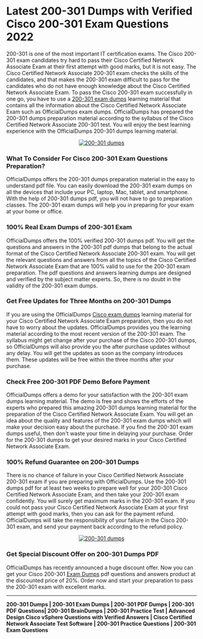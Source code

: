 <h1><strong>Latest 200-301 Dumps with Verified Cisco 200-301 Exam Questions 2022</strong></h1>

<p>200-301 is one of the most important IT certification exams. The Cisco 200-301 exam candidates try hard to pass their Cisco Certified Network Associate Exam at their first attempt with good marks, but it is not easy. The Cisco Certified Network Associate 200-301 exam checks the skills of the candidates, and that makes the 200-301 exam difficult to pass for the candidates who do not have enough knowledge about the Cisco Certified Network Associate Exam. To pass the Cisco 200-301 exam successfully in one go, you have to use a <a href="https://officialdumps.com/updated/cisco/200-301-exam-dumps/">200-301 exam dumps</a> learning material that contains all the information about the Cisco Certified Network Associate Exam such as OfficialDumps exam dumps. OfficialDumps has prepared the 200-301 dumps preparation material according to the syllabus of the Cisco Certified Network Associate 200-301 test. You will enjoy the best learning experience with the OfficialDumps 200-301 dumps learning material.</p>

<center><a href="https://officialdumps.com/updated/cisco/200-301-exam-dumps/" rel="nofollow"><img alt="200-301 dumps" src="https://i.imgur.com/0PJTqnX.jpg"></a></center>

<h3><strong>What To Consider For Cisco 200-301 Exam Questions Preparation?</strong></h3>

<p>OfficialDumps offers the 200-301 dumps preparation material in the easy to understand pdf file. You can easily download the 200-301 exam dumps on all the devices that include your PC, laptop, Mac, tablet, and smartphone. With the help of 200-301 dumps pdf, you will not have to go to preparation classes. The 200-301 exam dumps will help you in preparing for your exam at your home or office.</p>

<h3><strong>100% Real Exam Dumps of 200-301 Exam</strong></h3>

<p>OfficialDumps offers the 100% verified 200-301 dumps pdf. You will get the questions and answers in the 200-301 pdf dumps that belong to the actual format of the Cisco Certified Network Associate 200-301 exam. You will get the relevant questions and answers from all the topics of the Cisco Certified Network Associate Exam that are 100% valid to use for the 200-301 exam preparation. The pdf questions and answers learning dumps are designed and verified by the subject matter experts. So, there is no doubt in the validity of the 200-301 exam dumps.</p>

<h3><strong>Get Free Updates for Three Months on 200-301 Dumps</strong></h3>

<p>If you are using the OfficialDumps <a href="https://officialdumps.com/product-category/cisco">Cisco exam dumps</a> learning material for your Cisco Certified Network Associate Exam preparation, then you do not have to worry about the updates. OfficialDumps provides you the learning material according to the most recent version of the 200-301 exam. The syllabus might get change after your purchase of the Cisco 200-301 dumps, so OfficialDumps will also provide you the after purchase updates without any delay. You will get the updates as soon as the company introduces them. These updates will be free within the three months after your purchase.</p>

<h3><strong>Check Free 200-301 PDF Demo Before Payment</strong></h3>

<p>OfficialDumps offers a demo for your satisfaction with the 200-301 exam dumps learning material. The demo is free and shows the efforts of the experts who prepared this amazing 200-301 dumps learning material for the preparation of the Cisco Certified Network Associate Exam. You will get an idea about the quality and features of the 200-301 exam dumps which will make your decision easy about the purchase. If you find the 200-301 exam dumps useful, then don't waste your time in delaying your purchase. Order for the 200-301 dumps to get your desired marks in your Cisco Certified Network Associate Exam.</p>

<h3><strong>100% Refund Guarantee on 200-301 Dumps</strong></h3>

<p>There is no chance of failure in your Cisco Certified Network Associate 200-301 exam if you are preparing with OfficialDumps. Use the 200-301 dumps pdf for at least two weeks to prepare well for your 200-301 Cisco Certified Network Associate Exam, and then take your 200-301 exam confidently. You will surely get maximum marks in the 200-301 exam. If you could not pass your Cisco Certified Network Associate Exam at your first attempt with good marks, then you can ask for the payment refund. OfficialDumps will take the responsibility of your failure in the Cisco 200-301 exam, and send your payment back according to the refund policy.</p>

<center><a href="https://officialdumps.com/updated/cisco/200-301-exam-dumps/" rel="nofollow"><img alt="200-301 dumps" src="https://i.imgur.com/VmTubLx.jpg"></a></center>

<h3><strong>Get Special Discount Offer on 200-301 Dumps PDF</strong></h3>

<p>OfficialDumps has recently announced a huge discount offer. Now you can get your Cisco 200-301 <a href="https://officialdumps.com/">Exam Dumps</a> pdf questions and answers product at the discounted price of 20%. Order now and start your preparation to pass the 200-301 exam with excellent marks.</p>

<hr><p><strong>200-301 Dumps | 200-301 Exam Dumps | 200-301 PDF Dumps | 200-301 PDF Questions| 200-301 BrainDumps | 200-301 Practice Test | Advanced Design Cisco vSphere Questions with Verified Answers | Cisco Certified Network Associate Test Software | 200-301 Practice Questions | 200-301 Exam Questions</strong></p>
